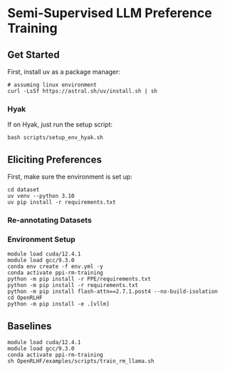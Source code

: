 # Semi-Supervised LLM Preference Training

## Get Started
First, install uv as a package manager:
```
# assuming linux environment
curl -LsSf https://astral.sh/uv/install.sh | sh
```

### Hyak
If on Hyak, just run the setup script:
```
bash scripts/setup_env_hyak.sh
```

## Eliciting Preferences
First, make sure the environment is set up:
```
cd dataset
uv venv --python 3.10
uv pip install -r requirements.txt
```
### Re-annotating Datasets



### Environment Setup
```
module load cuda/12.4.1 
module load gcc/9.3.0
conda env create -f env.yml -y
conda activate ppi-rm-training
python -m pip install -r PPE/requirements.txt
python -m pip install -r requirements.txt
python -m pip install flash-attn==2.7.1.post4 --no-build-isolation
cd OpenRLHF
python -m pip install -e .[vllm]
```

## Baselines
```
module load cuda/12.4.1 
module load gcc/9.3.0
conda activate ppi-rm-training
sh OpenRLHF/examples/scripts/train_rm_llama.sh
```